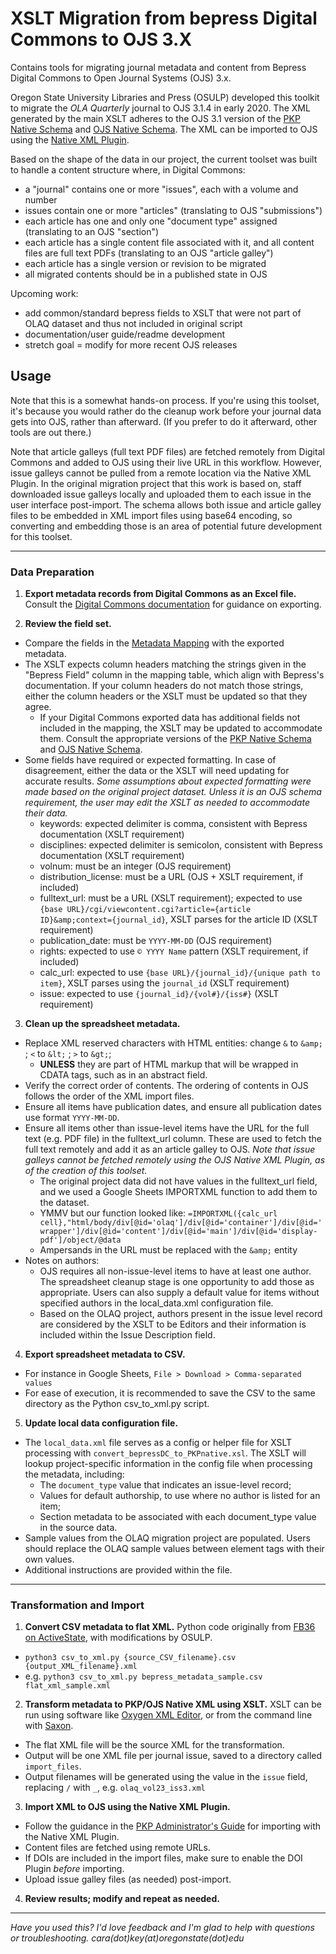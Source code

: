 # XSLT Migration from bepress Digital Commons to OJS 3.X

Contains tools for migrating journal metadata and content from Bepress Digital Commons to Open Journal Systems (OJS) 3.x.

Oregon State University Libraries and Press (OSULP) developed this toolkit to migrate the _OLA Quarterly_ journal to OJS 3.1.4 in early 2020. The XML generated by the main XSLT adheres to the OJS 3.1 version of the [PKP Native Schema](https://github.com/pkp/pkp-lib/blob/main/plugins/importexport/native/pkp-native.xsd) and [OJS Native Schema](https://github.com/pkp/ojs/blob/main/plugins/importexport/native/native.xsd). The XML can be imported to OJS using the [Native XML Plugin](https://docs.pkp.sfu.ca/admin-guide/en/data-import-and-export#native-xml-plugin). 

Based on the shape of the data in our project, the current toolset was built to handle a content structure where, in Digital Commons:

- a "journal" contains one or more "issues", each with a volume and number
- issues contain one or more "articles" (translating to OJS "submissions")
- each article has one and only one "document type" assigned (translating to an OJS "section")
- each article has a single content file associated with it, and all content files are full text PDFs (translating to an OJS "article galley")
- each article has a single version or revision to be migrated
- all migrated contents should be in a published state in OJS

Upcoming work:

* add common/standard bepress fields to XSLT that were not part of OLAQ dataset and thus not included in original script
* documentation/user guide/readme development
* stretch goal = modify for more recent OJS releases

## Usage

Note that this is a somewhat hands-on process. If you're using this toolset, it's because you would rather do the cleanup work before your journal data gets into OJS, rather than afterward. (If you prefer to do it afterward, other tools are out there.)

Note that article galleys (full text PDF files) are fetched remotely from Digital Commons and added to OJS using their live URL in this workflow. However, issue galleys cannot be pulled from a remote location via the Native XML Plugin. In the original migration project that this work is based on, staff downloaded issue galleys locally and uploaded them to each issue in the user interface post-import. The schema allows both issue and article galley files to be embedded in XML import files using base64 encoding, so converting and embedding those is an area of potential future development for this toolset.  

- - - - - - - -

### Data Preparation

1. __Export metadata records from Digital Commons as an Excel file.__ Consult the [Digital Commons documentation](https://bepress.com/reference_guide_dc/batch-upload-export-revise/) for guidance on exporting. 

2. __Review the field set.__ 

- Compare the fields in the [Metadata Mapping](https://github.com/osulp/bepress-ojs-xslt/wiki/Metadata-Mapping) with the exported metadata.
- The XSLT expects column headers matching the strings given in the "Bepress Field" column in the mapping table, which align with Bepress's documentation. If your column headers do not match those strings, either the column headers or the XSLT must be updated so that they agree.
    - If your Digital Commons exported data has additional fields not included in the mapping, the XSLT may be updated to accommodate them. Consult the appropriate versions of the [PKP Native Schema](https://github.com/pkp/pkp-lib/blob/main/plugins/importexport/native/pkp-native.xsd) and [OJS Native Schema](https://github.com/pkp/ojs/blob/main/plugins/importexport/native/native.xsd).
- Some fields have required or expected formatting. In case of disagreement, either the data or the XSLT will need updating for accurate results. _Some assumptions about expected formatting were made based on the original project dataset. Unless it is an OJS schema requirement, the user may edit the XSLT as needed to accommodate their data._
    - keywords: expected delimiter is comma, consistent with Bepress documentation (XSLT requirement)
    - disciplines: expected delimiter is semicolon, consistent with Bepress documentation (XSLT requirement)
    - volnum: must be an integer (OJS requirement)
    - distribution_license: must be a URL (OJS + XSLT requirement, if included)
    - fulltext_url: must be a URL (XSLT requirement); expected to use `{base URL}/cgi/viewcontent.cgi?article={article ID}&amp;context={journal_id}`, XSLT parses for the article ID (XSLT requirement)
    - publication_date: must be `YYYY-MM-DD` (OJS requirement)
    - rights: expected to use `© YYYY Name` pattern (XSLT requirement, if included)
    - calc_url: expected to use `{base URL}/{journal_id}/{unique path to item}`, XSLT parses using the `journal_id` (XSLT requirement)
    - issue: expected to use `{journal_id}/{vol#}/{iss#}` (XSLT requirement)

3. __Clean up the spreadsheet metadata.__ 

- Replace XML reserved characters with HTML entities: change `&` to `&amp;` ; `<` to `&lt;` ; `>` to `&gt;`;
    - __UNLESS__ they are part of HTML markup that will be wrapped in CDATA tags, such as in an abstract field.
- Verify the correct order of contents. The ordering of contents in OJS follows the order of the XML import files.
- Ensure all items have publication dates, and ensure all publication dates use format `YYYY-MM-DD`.
- Ensure all items other than issue-level items have the URL for the full text (e.g. PDF file) in the fulltext_url column. These are used to fetch the full text remotely and add it as an article galley to OJS. _Note that issue galleys cannot be fetched remotely using the OJS Native XML Plugin, as of the creation of this toolset._
    - The original project data did not have values in the fulltext_url field, and we used a Google Sheets IMPORTXML function to add them to the dataset. 
    - YMMV but our function looked like: `=IMPORTXML({calc_url cell},"html/body/div[@id='olaq']/div[@id='container']/div[@id='wrapper']/div[@id='content']/div[@id='main']/div[@id='display-pdf']/object/@data`
    - Ampersands in the URL must be replaced with the `&amp;` entity
- Notes on authors: 
    - OJS requires all non-issue-level items to have at least one author. The spreadsheet cleanup stage is one opportunity to add those as appropriate. Users can also supply a default value for items without specified authors in the local_data.xml configuration file.
    - Based on the OLAQ project, authors present in the issue level record are considered by the XSLT to be Editors and their information is included within the Issue Description field.   

4. __Export spreadsheet metadata to CSV.__

- For instance in Google Sheets, `File > Download > Comma-separated values` 
- For ease of execution, it is recommended to save the CSV to the same directory as the Python csv_to_xml.py script.

5. __Update local data configuration file.__ 

- The `local_data.xml` file serves as a config or helper file for XSLT processing with `convert_bepressDC_to_PKPnative.xsl`. The XSLT will lookup project-specific information in the config file when processing the metadata, including:
    - The `document_type` value that indicates an issue-level record;
    - Values for default authorship, to use where no author is listed for an item;
    - Section metadata to be associated with each document_type value in the source data.
- Sample values from the OLAQ migration project are populated. Users should replace the OLAQ sample values between element tags with their own values.
- Additional instructions are provided within the file.

- - - - -

### Transformation and Import

1. __Convert CSV metadata to flat XML.__ Python code originally from [FB36 on ActiveState](https://code.activestate.com/recipes/577423-convert-csv-to-xml/), with modifications by OSULP.

- `python3 csv_to_xml.py {source_CSV_filename}.csv {output_XML_filename}.xml`
- e.g. `python3 csv_to_xml.py bepress_metadata_sample.csv flat_xml_sample.xml`

2. __Transform metadata to PKP/OJS Native XML using XSLT.__ XSLT can be run using software like [Oxygen XML Editor](https://www.oxygenxml.com), or from the command line with [Saxon](http://saxon.sourceforge.net). 

- The flat XML file will be the source XML for the transformation.
- Output will be one XML file per journal issue, saved to a directory called `import_files`. 
- Output filenames will be generated using the value in the `issue` field, replacing `/` with `_`, e.g. `olaq_vol23_iss3.xml` 

3. __Import XML to OJS using the Native XML Plugin.__ 

- Follow the guidance in the [PKP Administrator's Guide](https://docs.pkp.sfu.ca/admin-guide/en/data-import-and-export#native-xml-plugin) for importing with the Native XML Plugin.
- Content files are fetched using remote URLs.  
- If DOIs are included in the import files, make sure to enable the DOI Plugin _before_ importing. 
- Upload issue galley files (as needed) post-import. 
    
4. __Review results; modify and repeat as needed.__

- - - - - 

_Have you used this? I'd love feedback and I'm glad to help with questions or troubleshooting. cara(dot)key(at)oregonstate(dot)edu_

